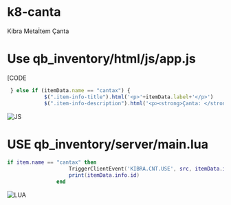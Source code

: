 # k8-canta
Kibra Metaİtem Çanta

# Use qb_inventory/html/js/app.js 

[CODE
```javascript 
 } else if (itemData.name == "cantax") {
            $(".item-info-title").html('<p>'+itemData.label+'</p>')
            $(".item-info-description").html('<p><strong>Çanta: </strong><span>' + itemData.info.id + '</span></p>');
```
![JS](https://i.hizliresim.com/4f86v1g.png)

# USE qb_inventory/server/main.lua
```lua 
if item.name == "cantax" then
					TriggerClientEvent('KIBRA.CNT.USE', src, itemData.info.id)
					print(itemData.info.id)
				end
```
![LUA](https://i.hizliresim.com/gsl3bnn.png)

